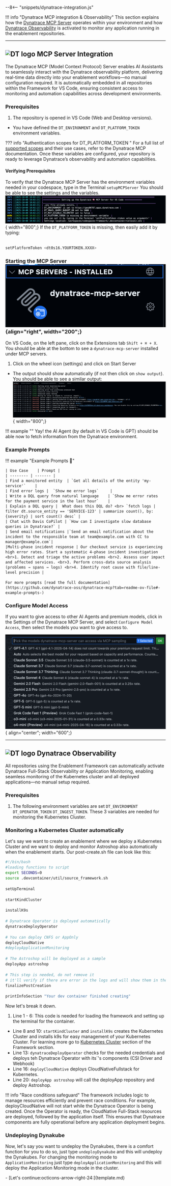 --8<-- "snippets/dynatrace-integration.js"

!!! info "Dynatrace MCP integration & Observability"
    This section explains how the [Dynatrace MCP Server](#dynatrace-mcp-server-integration) operates within your environment and how [Dynatrace Observability](#dynatrace-observability) is activated to monitor any application running in the enablement repositories.

---

## <img src="https://cdn.bfldr.com/B686QPH3/at/w5hnjzb32k5wcrcxnwcx4ckg/Dynatrace_signet_RGB_HTML.svg?auto=webp&format=pngg" alt="DT logo" width="28"> MCP Server Integration
The Dynatrace MCP (Model Context Protocol) Server enables AI Assistants to seamlessly interact with the Dynatrace observability platform, delivering real-time data directly into your enablement workflows—no manual configuration required. It is automatically embedded in all repositories within the Framework for VS Code, ensuring consistent access to monitoring and automation capabilities across development environments.


### Prerequisites
1. The repository is opened in VS Code (Web and Desktop versions).
- You have defined the `DT_ENVIRONMENT` and `DT_PLATFORM_TOKEN` environment variables. 

??? info "Authentication scopes for DT_PLATFORM_TOKEN "
    For a full list of [supported scopes](https://github.com/dynatrace-oss/dynatrace-mcp?tab=readme-ov-file#scopes-for-authentication) and their use cases, refer to the Dynatrace MCP documentation.
    Once these variables are configured, your repository is ready to leverage Dynatrace’s observability and automation capabilities.


#### Verifying Prerequisites

To verify that the Dynatrace MCP Server has the environment variables needed in your codespace, type in the Terminal `setupMCPServer`
You should be able to see the settings and the variables.
![mcp server](img/mcpserver_setup.png){ width="800";}
If the `DT_PLATFORM_TOKEN` is missing, then easily add it by typing:

```bash

setPlatformToken <dt0s16.YOURTOKEN.XXXX>
```


### Starting the MCP Server  ![mcp server](img/mcpserver_ext.png){align="right", width="200";}

On VS Code, on the left pane, click on the Extensions tab `Shift + ⌘ + X`. You should be able at the bottom to see a `dynatrace-mcp-server` installed under MCP servers.
    
1. Click on the wheel icon (settings) and click on Start Server
- The output should show automatically (if not then click on `show output`). You should be able to see a similar output:
    ![mcp server](img/mcpserver_output.png){ width="800";}



!!! example ""
    Yay! the AI Agent (by default in VS Code is GPT) should be able now to fetch information from the Dynatrace environment.

### Example Prompts 

!!! example "Example Prompts 💬"
    
    | Use Case    | Prompt |
    | -------- | ------- |
    | Find a monitored entity  | `Get all details of the entity 'my-service'`    |
    | Find error logs |  `Show me error logs`     |
    | Write a DQL query from natural language    | `Show me error rates for the payment service in the last hour`    |
    | Explain a DQL query |  What does this DQL do? <br> `fetch logs | filter dt.source_entity == 'SERVICE-123' | summarize count(), by:{severity} | sort count() desc` |
    | Chat with Davis CoPilot | `How can I investigate slow database queries in Dynatrace?` |
    | Send email notifications |`Send an email notification about the incident to the responsible team at team@example.com with CC to manager@example.com`|
    |Multi-phase incident response | Our checkout service is experiencing high error rates. Start a systematic 4-phase incident investigation <br>1. Detect and triage the active problems <br>2. Assess user impact and affected services. <br>3. Perform cross-data source analysis (problems → spans → logs) <br>4. Identify root cause with file/line-level precision |

    For more prompts [read the full documentation](https://github.com/dynatrace-oss/dynatrace-mcp?tab=readme-ov-file#-example-prompts-)

### Configure Model Access
If you want to give access to other AI Agents and premium models, click in the Settings of the Dynatrace MCP Server, and select `Configure Model Access`, then select the models you want to give access to. 


![mcp server](img/mcpserver_model.png){ align="center"; width="600";}


---


## <img src="https://cdn.bfldr.com/B686QPH3/at/w5hnjzb32k5wcrcxnwcx4ckg/Dynatrace_signet_RGB_HTML.svg?auto=webp&format=pngg" alt="DT logo" width="28"> Dynatrace Observability
All repositories using the Enablement Framework can automatically activate Dynatrace Full-Stack Observability or Application Monitoring, enabling seamless monitoring of the Kubernetes cluster and all deployed applications—no manual setup required.

### Prerequisites
1. The following environment variables are set `DT_ENVIRONMENT` `DT_OPERATOR_TOKEN` `DT_INGEST_TOKEN`. These 3 variables are needed for monitoring the Kubernetes Cluster.

### Monitoring a Kubernetes Cluster automatically

Let's say we want to create an enablement where we deploy a Kubernetes Cluster and we want to deploy and monitor Astroshop also automatically when the enablement starts. Our post-create.sh file can look like this:

```bash title=".devcontainer/post-create.sh" linenums="1"
#!/bin/bash
#loading functions to script
export SECONDS=0
source .devcontainer/util/source_framework.sh

setUpTerminal

startKindCluster

installK9s

# Dynatrace Operator is deployed automatically
dynatraceDeployOperator

# You can deploy CNFS or AppOnly
deployCloudNative
#deployApplicationMonitoring

# The Astroshop will be deployed as a sample
deployApp astroshop

# This step is needed, do not remove it
# it'll verify if there are error in the logs and will show them in the greeting as well a monitoring 
finalizePostCreation

printInfoSection "Your dev container finished creating"
```


Now let's break it down.

1. Line 1 - 6: This code is needed for loading the framework and setting up the terminal for the container.
- Line 8 and 10: `startKindCluster` and `installK9s` creates the Kubernetes Cluster and installs k9s for easy management of your Kubernetes Cluster. For learning more go to [Kubernetes Cluster](framework.md#kubernetes-cluster) section of the Framework section.
- Line 13: `dynatraceDeployOperator` checks for the needed credentials and deploys teh Dynatrace Operator with its´'s components (CSI Driver and Webhook)
- Line 16: `deployCloudNative` deploys CloudNativeFullstack for Kubernetes. 
- Line 20: `deployApp astroshop` will call the deployApp repository and deploy Astroshop.

!!! info "Race conditions safeguard"
    The framework includes logic to manage resources efficiently and prevent race conditions. For example, deployCloudNative will not start while the Dynatrace Operator is being created. Once the Operator is ready, the CloudNative Full-Stack resources are deployed, followed by the application itself. This ensures that Dynatrace components are fully operational before any application deployment begins.



### Undeploying Dynakube

Now, let's say you want to undeploy the Dynakubes, there is a comfort function for you to do so, just type `undeployDynakube` and this will undeploy the Dynakubes. For changing the monitoring mode to `ApplicationMonitoring` just type `deployApplicationMonitoring` and this will deploy the Application Monitoring mode in the cluster.


<div class="grid cards" markdown>
- [Let's continue:octicons-arrow-right-24:](template.md)
</div>